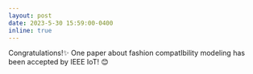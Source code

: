 ```yaml
---
layout: post
date: 2023-5-30 15:59:00-0400
inline: true
---
```

Congratulations!:sparkles: One paper about  fashion compatIbility modeling has been accepted by IEEE IoT! :blush:

